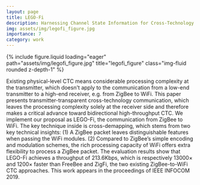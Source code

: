 ```yaml
---
layout: page
title: LEGO-Fi
description: Harnessing Channel State Information for Cross-Technology Communication.
img: assets/img/legofi_figure.jpg
importance: 7
category: work
---
```


<div class="row">
    <div class="col-sm mt-3 mt-md-0">
        {% include figure.liquid loading="eager" path="assets/img/legofi_figure.jpg" title="legofi_figure" class="img-fluid rounded z-depth-1" %}
    </div>
</div>

Existing physical-level CTC means considerable processing complexity at the transmitter, which doesn't apply to the communication from a low-end transmitter to a high-end receiver, e.g. from ZigBee to WiFi. This paper presents transmitter-transparent cross-technology communication, which leaves the processing complexity solely at the receiver side and therefore makes a critical advance toward bidirectional high-throughput CTC. We implement our proposal as LEGO-Fi, the communication from ZigBee to WiFi. The key technique inside is cross-demapping, which stems from two key technical insights: (1) A ZigBee packet leaves distinguishable features when passing the WiFi modules. (2) Compared to ZigBee’s simple encoding and modulation schemes, the rich processing capacity of WiFi offers extra flexibility to process a ZigBee packet. The evaluation results show that LEGO-Fi achieves a throughput of 213.6Kbps, which is respectively 13000× and 1200× faster than FreeBee and ZigFi, the two existing ZigBee-to-WiFi CTC approaches. This work appears in the proceedings of IEEE INFOCOM 2019.


